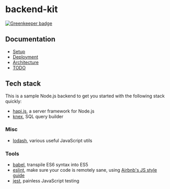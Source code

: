 # backend-kit

[![Greenkeeper badge](https://badges.greenkeeper.io/FruitieX/backend-kit.svg)](https://greenkeeper.io/)

## Documentation

- [Setup](/docs/SETUP.md)
- [Deployment](/docs/DEPLOYMENT.md)
- [Architecture](/docs/ARCHITECTURE.md)
- [TODO](/docs/TODO.md)

## Tech stack

This is a sample Node.js backend to get you started with the following stack quickly:

* [hapi.js](https://hapijs.com/), a server framework for Node.js
* [knex](http://knexjs.org/), SQL query builder

### Misc

* [lodash](https://lodash.com/), various useful JavaScript utils

### Tools

* [babel](https://babeljs.io/), transpile ES6 syntax into ES5
* [eslint](http://eslint.org/), make sure your code is remotely sane, using [Airbnb's JS style guide](https://github.com/airbnb/javascript)
* [jest](https://facebook.github.io/jest/), painless JavaScript testing

